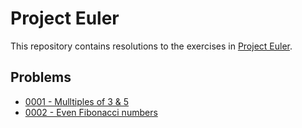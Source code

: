 # Project Euler

This repository contains resolutions to the exercises in [Project Euler](https://projecteuler.net/).

## Problems

- [0001 - Mulltiples of 3 & 5](./0001/README.md)
- [0002 - Even Fibonacci numbers](./0002/README.md)
